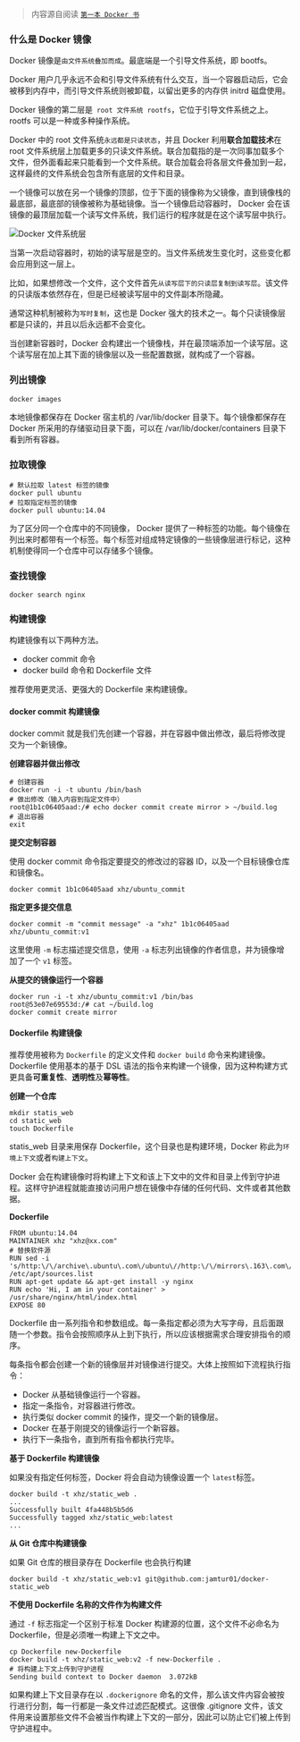 > 内容源自阅读 [`第一本 Docker 书`](https://item.jd.com/11909234.html)

### 什么是 Docker 镜像

Docker 镜像是`由文件系统叠加而成`。最底端是一个引导文件系统，即 bootfs。

Docker 用户几乎永远不会和引导文件系统有什么交互，当一个容器启动后，它会被移到内存中，而引导文件系统则被卸载，以留出更多的内存供 initrd 磁盘使用。

Docker 镜像的第二层是` root 文件系统 rootfs`，它位于引导文件系统之上。rootfs 可以是一种或多种操作系统。

Docker 中的 root 文件系统`永远都是只读状态`，并且 Docker 利用**联合加载技术**在 root 文件系统层上加载更多的只读文件系统。联合加载指的是一次同事加载多个文件，但外面看起来只能看到一个文件系统。联合加载会将各层文件叠加到一起，这样最终的文件系统会包含所有底层的文件和目录。

一个镜像可以放在另一个镜像的顶部，位于下面的镜像称为父镜像，直到镜像栈的最底部，最底部的镜像被称为基础镜像。当一个镜像启动容器时， Docker 会在该镜像的最顶层加载一个读写文件系统，我们运行的程序就是在这个读写层中执行。

![`Docker 文件系统层`](http://huyangcheng.com/img/docker/docker-fs.jpg)

当第一次启动容器时，初始的读写层是空的。当文件系统发生变化时，这些变化都会应用到这一层上。

比如，如果想修改一个文件，这个文件首先`从读写层下的只读层复制到读写层`。该文件的只读版本依然存在，但是已经被读写层中的文件副本所隐藏。

通常这种机制被称为`写时复制`，这也是 Docker 强大的技术之一。每个只读镜像层都是只读的，并且以后永远都不会变化。

当创建新容器时，Docker 会构建出一个镜像栈，并在最顶端添加一个读写层。这个读写层在加上其下面的镜像层以及一些配置数据，就构成了一个容器。

### 列出镜像

```
docker images
```

本地镜像都保存在 Docker 宿主机的 /var/lib/docker 目录下。每个镜像都保存在 Docker 所采用的存储驱动目录下面，可以在 /var/lib/docker/containers 目录下看到所有容器。

### 拉取镜像

```
# 默认拉取 latest 标签的镜像
docker pull ubuntu
# 拉取指定标签的镜像
docker pull ubuntu:14.04
```

为了区分同一个仓库中的不同镜像， Docker 提供了一种标签的功能。每个镜像在列出来时都带有一个标签。每个标签对组成特定镜像的一些镜像层进行标记，这种机制使得同一个仓库中可以存储多个镜像。

### 查找镜像

```
docker search nginx
```

### 构建镜像

构建镜像有以下两种方法。

+ docker commit 命令
+ docker build 命令和 Dockerfile 文件

推荐使用更灵活、更强大的 Dockerfile 来构建镜像。

#### docker commit 构建镜像

docker commit 就是我们先创建一个容器，并在容器中做出修改，最后将修改提交为一个新镜像。

**创建容器并做出修改**

```
# 创建容器
docker run -i -t ubuntu /bin/bash
# 做出修改（输入内容到指定文件中）
root@1b1c06405aad:/# echo docker commit create mirror > ~/build.log
# 退出容器
exit
```

**提交定制容器**

使用 docker commit 命令指定要提交的修改过的容器 ID，以及一个目标镜像仓库和镜像名。

```
docker commit 1b1c06405aad xhz/ubuntu_commit
```

**指定更多提交信息**

```
docker commit -m "commit message" -a "xhz" 1b1c06405aad xhz/ubuntu_commit:v1
```

这里使用 `-m` 标志描述提交信息，使用 `-a` 标志列出镜像的作者信息，并为镜像增加了一个 `v1` 标签。

**从提交的镜像运行一个容器**
```
docker run -i -t xhz/ubuntu_commit:v1 /bin/bas
root@53e07e69553d:/# cat ~/build.log
docker commit create mirror
```

#### Dockerfile 构建镜像

推荐使用被称为 `Dockerfile` 的定义文件和 `docker build` 命令来构建镜像。Dockerfile 使用基本的基于 DSL 语法的指令来构建一个镜像，因为这种构建方式更具备**可重复性**、**透明性**及**幂等性**。

**创建一个仓库**

```
mkdir statis_web
cd static_web
touch Dockerfile
```

statis_web 目录来用保存 Dockerfile，这个目录也是构建环境，Docker 称此为`环境上下文`或者`构建上下文`。

Docker 会在构建镜像时将构建上下文和该上下文中的文件和目录上传到守护进程。这样守护进程就能直接访问用户想在镜像中存储的任何代码、文件或者其他数据。

**Dockerfile**

```
FROM ubuntu:14.04
MAINTAINER xhz "xhz@xx.com"
# 替换软件源
RUN sed -i 's/http:\/\/archive\.ubuntu\.com\/ubuntu\//http:\/\/mirrors\.163\.com\/ubuntu\//g' /etc/apt/sources.list
RUN apt-get update && apt-get install -y nginx
RUN echo 'Hi, I am in your container' > /usr/share/nginx/html/index.html
EXPOSE 80
```

Dockerfile 由一系列指令和参数组成。每一条指定都必须为大写字母，且后面跟随一个参数。指令会按照顺序从上到下执行，所以应该根据需求合理安排指令的顺序。

每条指令都会创建一个新的镜像层并对镜像进行提交。大体上按照如下流程执行指令：

+ Docker 从基础镜像运行一个容器。
+ 指定一条指令，对容器进行修改。
+ 执行类似 docker commit 的操作，提交一个新的镜像层。
+ Docker 在基于刚提交的镜像运行一个新容器。
+ 执行下一条指令，直到所有指令都执行完毕。

**基于 Dockerfile 构建镜像**

如果没有指定任何标签，Docker 将会自动为镜像设置一个 `latest`标签。

```
docker build -t xhz/static_web .
...
Successfully built 4fa448b5b5d6
Successfully tagged xhz/static_web:latest
...
```

**从 Git 仓库中构建镜像**

如果 Git 仓库的根目录存在 Dockerfile 也会执行构建

```
docker build -t xhz/static_web:v1 git@github.com:jamtur01/docker-static_web
```

**不使用 Dockerfile 名称的文件作为构建文件**

通过 `-f` 标志指定一个区别于标准 Docker 构建源的位置，这个文件不必命名为 Dockerfile，但是必须唯一构建上下文之中。

```
cp Dockerfile new-Dockerfile
docker build -t xhz/static_web:v2 -f new-Dockerfile .
# 将构建上下文上传到守护进程
Sending build context to Docker daemon  3.072kB
```

如果构建上下文目录存在以 `.dockerignore` 命名的文件，那么该文件内容会被按行进行分割，每一行都是一条文件过滤匹配模式。这很像 .gitignore 文件，该文件用来设置那些文件不会被当作构建上下文的一部分，因此可以防止它们被上传到守护进程中。











